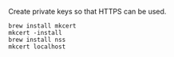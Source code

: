 Create private keys so that HTTPS can be used.

```
brew install mkcert
mkcert -install
brew install nss
mkcert localhost
```
